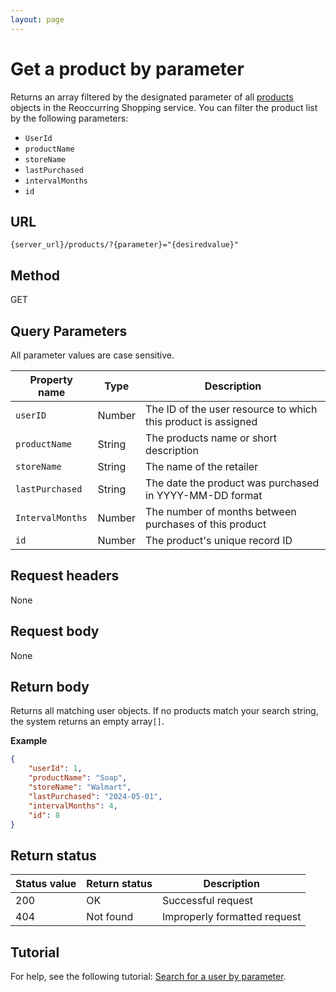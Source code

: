 ```yaml
---
layout: page
---
```

# Get a product by parameter

Returns an array filtered by the designated parameter of all [products](products.md) objects in the Reoccurring Shopping service. You can filter the product list by the following parameters:

* `UserId`
* `productName`
* `storeName`
* `lastPurchased`
* `intervalMonths`
* `id`

## URL

```shell
{server_url}/products/?{parameter}="{desiredvalue}"
```

## Method

GET

## Query Parameters

All parameter values are case sensitive.

| Property name | Type | Description |
| ------------- | ----------- | ----------- |
| `userID` | Number | The ID of the user resource to which this product is assigned |
| `productName` | String | The products name or short description |
| `storeName` | String | The name of the retailer|
| `lastPurchased` | String | The date the product was purchased in YYYY-MM-DD format|
| `IntervalMonths` | Number | The number of months between purchases of this product|
| `id` | Number | The product's unique record ID|

## Request headers

None

## Request body

None

## Return body

Returns all matching user objects. If no products match your search string, the system returns an empty array`[]`.

**Example**

```json
{
    "userId": 1,
    "productName": "Soap",
    "storeName": "Walmart",
    "lastPurchased": "2024-05-01",
    "intervalMonths": 4,
    "id": 8
}
```

## Return status

| Status value | Return status | Description |
| ------------- | ----------- | ----------- |
| 200 | OK | Successful request |
| 404| Not found | Improperly formatted request |

## Tutorial

For help, see the following tutorial: [Search for a user by parameter](../tutorial/search_user_parameter.md).
